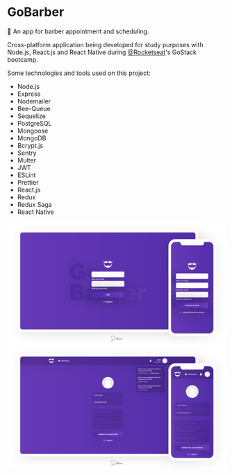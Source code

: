 # GoBarber
:date: An app for barber appointment and scheduling.

Cross-platform application being developed for study purposes with Node.js, React.js and React Native during [@Rocketseat](https://github.com/rocketseat)'s GoStack bootcamp.

Some technologies and tools used on this project:

- Node.js
- Express
- Nodemailer
- Bee-Queue
- Sequelize
- PostgreSQL
- Mongoose
- MongoDB
- Bcrypt.js
- Sentry
- Multer
- JWT
- ESLint
- Prettier
- React.js
- Redux
- Redux Saga
- React Native

![Login and register screens demo](login_and_register_screens_demo.jpg)
![Profile screen demo](profile_screen_demo.jpg)

